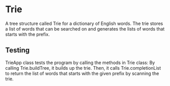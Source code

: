 # Trie
A tree structure called Trie for a dictionary of English words. The trie stores a list of words that can be searched on and generates the lists of words that starts with the prefix. 
## Testing
TrieApp class tests the program by calling the methods in Trie class:
By calling Trie.buildTree, it builds up the trie. Then, it calls Trie.completionList to return the list of words that starts with the given prefix by scanning the trie. 
